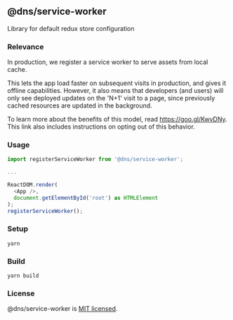 ## @dns/service-worker

Library for default redux store configuration

### Relevance

In production, we register a service worker to serve assets from local cache.

This lets the app load faster on subsequent visits in production, and gives
it offline capabilities. However, it also means that developers (and users)
will only see deployed updates on the 'N+1' visit to a page, since previously
cached resources are updated in the background.

To learn more about the benefits of this model, read https://goo.gl/KwvDNy.
This link also includes instructions on opting out of this behavior.

### Usage

```javascript
import registerServiceWorker from '@dns/service-worker';

...

ReactDOM.render(
  <App />,
  document.getElementById('root') as HTMLElement
);
registerServiceWorker();
```

### Setup

```shell
yarn
```

### Build

```shell
yarn build
```

### License

@dns/service-worker is [MIT licensed](./LICENSE).
